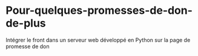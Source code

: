 # Pour-quelques-promesses-de-don-de-plus
Intégrer le front dans un serveur web développé en Python sur la page de promesse de don
